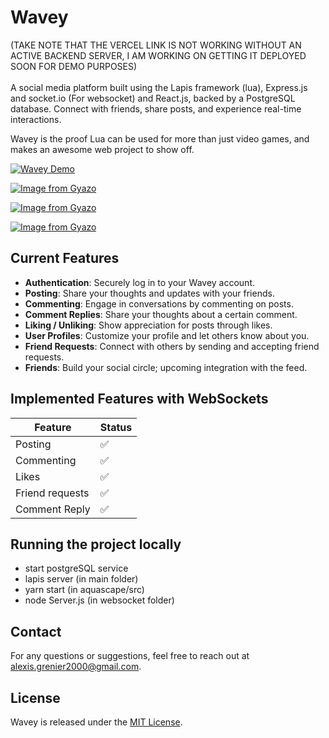 # Wavey
(TAKE NOTE THAT THE VERCEL LINK IS NOT WORKING WITHOUT AN ACTIVE BACKEND SERVER, I AM WORKING ON GETTING IT DEPLOYED SOON FOR DEMO PURPOSES)
<br/>
<br/>
A social media platform built using the Lapis framework (lua), Express.js and socket.io (For websocket) and React.js, backed by a PostgreSQL database. Connect with friends, share posts, and experience real-time interactions.

Wavey is the proof Lua can be used for more than just video games, and makes an awesome web project to show off. 

[![Wavey Demo](https://i.gyazo.com/8e2fd2b396ce0ecd76ccf1d773d3e984.gif)](https://gyazo.com/8e2fd2b396ce0ecd76ccf1d773d3e984)

[![Image from Gyazo](https://i.gyazo.com/78f583099b2d2bede23d4bb1c07d6ebd.gif)](https://gyazo.com/78f583099b2d2bede23d4bb1c07d6ebd)

[![Image from Gyazo](https://i.gyazo.com/0021b8d69138339c3f60b7af0451671a.gif)](https://gyazo.com/0021b8d69138339c3f60b7af0451671a)

[![Image from Gyazo](https://i.gyazo.com/3fe2d42eee19cccd83d59cb8bce1e7a0.gif)](https://gyazo.com/3fe2d42eee19cccd83d59cb8bce1e7a0)

## Current Features

- **Authentication**: Securely log in to your Wavey account.
- **Posting**: Share your thoughts and updates with your friends.
- **Commenting**: Engage in conversations by commenting on posts.
- **Comment Replies**: Share your thoughts about a certain comment.
- **Liking / Unliking**: Show appreciation for posts through likes.
- **User Profiles**: Customize your profile and let others know about you.
- **Friend Requests**: Connect with others by sending and accepting friend requests.
- **Friends**: Build your social circle; upcoming integration with the feed.

## Implemented Features with WebSockets

| Feature                 | Status   |
|-------------------------|----------|
| Posting            | ✅       |
| Commenting  |  ✅       |
| Likes     | ✅        |
| Friend requests | ✅       |
| Comment Reply  | ✅      |

## Running the project locally
- start postgreSQL service
- lapis server (in main folder)
- yarn start (in aquascape/src)
- node Server.js (in websocket folder)

## Contact

For any questions or suggestions, feel free to reach out at [alexis.grenier2000@gmail.com](mailto:alexis.grenier2000@gmail.com).

## License

Wavey is released under the [MIT License](LICENSE).

